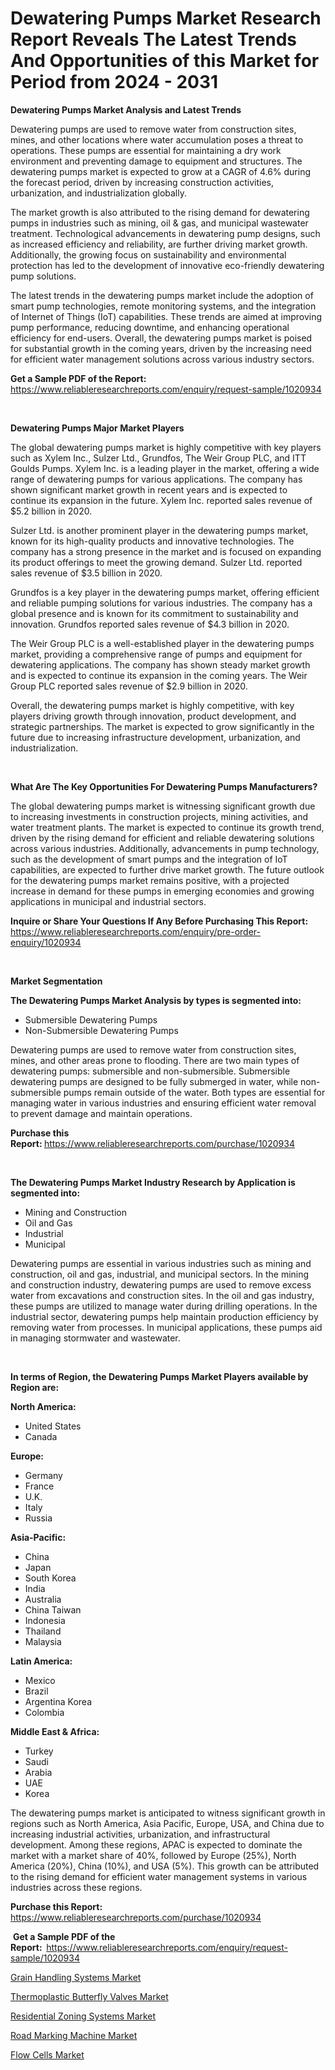 <p><h1>Dewatering Pumps Market Research Report Reveals The Latest Trends And Opportunities of this Market for Period from 2024 - 2031</h1></p><p><strong>Dewatering Pumps Market Analysis and Latest Trends</strong></p>
<p><p>Dewatering pumps are used to remove water from construction sites, mines, and other locations where water accumulation poses a threat to operations. These pumps are essential for maintaining a dry work environment and preventing damage to equipment and structures. The dewatering pumps market is expected to grow at a CAGR of 4.6% during the forecast period, driven by increasing construction activities, urbanization, and industrialization globally.</p><p>The market growth is also attributed to the rising demand for dewatering pumps in industries such as mining, oil & gas, and municipal wastewater treatment. Technological advancements in dewatering pump designs, such as increased efficiency and reliability, are further driving market growth. Additionally, the growing focus on sustainability and environmental protection has led to the development of innovative eco-friendly dewatering pump solutions.</p><p>The latest trends in the dewatering pumps market include the adoption of smart pump technologies, remote monitoring systems, and the integration of Internet of Things (IoT) capabilities. These trends are aimed at improving pump performance, reducing downtime, and enhancing operational efficiency for end-users. Overall, the dewatering pumps market is poised for substantial growth in the coming years, driven by the increasing need for efficient water management solutions across various industry sectors.</p></p>
<p><strong>Get a Sample PDF of the Report:&nbsp;</strong> <a href="https://www.reliableresearchreports.com/enquiry/request-sample/1020934">https://www.reliableresearchreports.com/enquiry/request-sample/1020934</a></p>
<p>&nbsp;</p>
<p><strong>Dewatering Pumps Major Market Players</strong></p>
<p><p>The global dewatering pumps market is highly competitive with key players such as Xylem Inc., Sulzer Ltd., Grundfos, The Weir Group PLC, and ITT Goulds Pumps. Xylem Inc. is a leading player in the market, offering a wide range of dewatering pumps for various applications. The company has shown significant market growth in recent years and is expected to continue its expansion in the future. Xylem Inc. reported sales revenue of $5.2 billion in 2020.</p><p>Sulzer Ltd. is another prominent player in the dewatering pumps market, known for its high-quality products and innovative technologies. The company has a strong presence in the market and is focused on expanding its product offerings to meet the growing demand. Sulzer Ltd. reported sales revenue of $3.5 billion in 2020.</p><p>Grundfos is a key player in the dewatering pumps market, offering efficient and reliable pumping solutions for various industries. The company has a global presence and is known for its commitment to sustainability and innovation. Grundfos reported sales revenue of $4.3 billion in 2020.</p><p>The Weir Group PLC is a well-established player in the dewatering pumps market, providing a comprehensive range of pumps and equipment for dewatering applications. The company has shown steady market growth and is expected to continue its expansion in the coming years. The Weir Group PLC reported sales revenue of $2.9 billion in 2020.</p><p>Overall, the dewatering pumps market is highly competitive, with key players driving growth through innovation, product development, and strategic partnerships. The market is expected to grow significantly in the future due to increasing infrastructure development, urbanization, and industrialization.</p></p>
<p>&nbsp;</p>
<p><strong>What Are The Key Opportunities For Dewatering Pumps Manufacturers?</strong></p>
<p><p>The global dewatering pumps market is witnessing significant growth due to increasing investments in construction projects, mining activities, and water treatment plants. The market is expected to continue its growth trend, driven by the rising demand for efficient and reliable dewatering solutions across various industries. Additionally, advancements in pump technology, such as the development of smart pumps and the integration of IoT capabilities, are expected to further drive market growth. The future outlook for the dewatering pumps market remains positive, with a projected increase in demand for these pumps in emerging economies and growing applications in municipal and industrial sectors.</p></p>
<p><strong>Inquire or Share Your Questions If Any Before Purchasing This Report:</strong> <a href="https://www.reliableresearchreports.com/enquiry/pre-order-enquiry/1020934">https://www.reliableresearchreports.com/enquiry/pre-order-enquiry/1020934</a></p>
<p>&nbsp;</p>
<p><strong>Market Segmentation</strong></p>
<p><strong>The Dewatering Pumps Market Analysis by types is segmented into:</strong></p>
<p><ul><li>Submersible Dewatering Pumps</li><li>Non-Submersible Dewatering Pumps</li></ul></p>
<p><p>Dewatering pumps are used to remove water from construction sites, mines, and other areas prone to flooding. There are two main types of dewatering pumps: submersible and non-submersible. Submersible dewatering pumps are designed to be fully submerged in water, while non-submersible pumps remain outside of the water. Both types are essential for managing water in various industries and ensuring efficient water removal to prevent damage and maintain operations.</p></p>
<p><strong>Purchase this Report:&nbsp;</strong><a href="https://www.reliableresearchreports.com/purchase/1020934">https://www.reliableresearchreports.com/purchase/1020934</a></p>
<p>&nbsp;</p>
<p><strong>The Dewatering Pumps Market Industry Research by Application is segmented into:</strong></p>
<p><ul><li>Mining and Construction</li><li>Oil and Gas</li><li>Industrial</li><li>Municipal</li></ul></p>
<p><p>Dewatering pumps are essential in various industries such as mining and construction, oil and gas, industrial, and municipal sectors. In the mining and construction industry, dewatering pumps are used to remove excess water from excavations and construction sites. In the oil and gas industry, these pumps are utilized to manage water during drilling operations. In the industrial sector, dewatering pumps help maintain production efficiency by removing water from processes. In municipal applications, these pumps aid in managing stormwater and wastewater.</p></p>
<p>&nbsp;</p>
<p><strong>In terms of Region, the Dewatering Pumps Market Players available by Region are:</strong></p>
<p>
    <p> <strong> North America: </strong>
        <ul>
            <li>United States</li>
            <li>Canada</li>
        </ul>
        </p> 
    <p> <strong> Europe: </strong>
        <ul>
            <li>Germany</li>
            <li>France</li>
            <li>U.K.</li>
            <li>Italy</li>
            <li>Russia</li>
        </ul>
        </p> 
    <p> <strong> Asia-Pacific: </strong>
        <ul>
            <li>China</li>
            <li>Japan</li>
            <li>South Korea</li>
            <li>India</li>
            <li>Australia</li>
            <li>China Taiwan</li>
            <li>Indonesia</li>
            <li>Thailand</li>
            <li>Malaysia</li>
        </ul>
        </p> 
    <p> <strong> Latin America: </strong>
        <ul>
            <li>Mexico</li>
            <li>Brazil</li>
            <li>Argentina Korea</li>
            <li>Colombia</li>
        </ul>
        </p> 
    <p> <strong> Middle East & Africa: </strong>
        <ul>
            <li>Turkey</li>
            <li>Saudi</li>
            <li>Arabia</li>
            <li>UAE</li>
            <li>Korea</li>
        </ul>
    </p>
    </p>
<p><p>The dewatering pumps market is anticipated to witness significant growth in regions such as North America, Asia Pacific, Europe, USA, and China due to increasing industrial activities, urbanization, and infrastructural development. Among these regions, APAC is expected to dominate the market with a market share of 40%, followed by Europe (25%), North America (20%), China (10%), and USA (5%). This growth can be attributed to the rising demand for efficient water management systems in various industries across these regions.</p></p>
<p><strong>Purchase this Report: </strong><a href="https://www.reliableresearchreports.com/purchase/1020934">https://www.reliableresearchreports.com/purchase/1020934</a></p>
<p>&nbsp;<strong>Get a Sample PDF of the Report:&nbsp;&nbsp;</strong><a href="https://www.reliableresearchreports.com/enquiry/request-sample/1020934">https://www.reliableresearchreports.com/enquiry/request-sample/1020934</a></p>
<p><strong></strong></p>
<p><p><a href="https://medium.com/@myrticecole/grain-handling-systems-market-comprehensive-assessment-by-type-application-and-geography-0eea6c9592a6">Grain Handling Systems Market</a></p><p><a href="https://medium.com/@marlonblick/thermoplastic-butterfly-valves-market-the-key-to-successful-business-strategy-forecast-till-2031-4d401f02df80">Thermoplastic Butterfly Valves Market</a></p><p><a href="https://medium.com/@jamesday5g/residential-zoning-systems-market-share-evolution-and-market-growth-trends-2024-2031-3083eb8f2874">Residential Zoning Systems Market</a></p><p><a href="https://medium.com/@marlonblick/road-marking-machine-market-size-and-market-trends-complete-industry-overview-2024-to-2031-0ef9543d4b60">Road Marking Machine Market</a></p><p><a href="https://medium.com/@jamesday5g/flow-cells-market-analysis-and-sze-forecasted-for-period-from-2024-to-2031-69e56591eabd">Flow Cells Market</a></p></p>